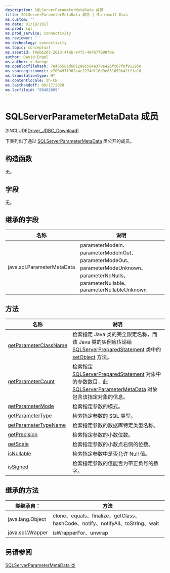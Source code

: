 ```yaml
---
description: SQLServerParameterMetaData 成员
title: SQLServerParameterMetaData 成员 | Microsoft Docs
ms.custom: ''
ms.date: 01/19/2017
ms.prod: sql
ms.prod_service: connectivity
ms.reviewer: ''
ms.technology: connectivity
ms.topic: conceptual
ms.assetid: f9ebb203-2013-4feb-94f5-494b7f098f9a
author: David-Engel
ms.author: v-daenge
ms.openlocfilehash: 7e466581d6012a96584a378e426fc87f8f912958
ms.sourcegitcommit: e700497f962e4c2274df16d9e651059b42ff1a10
ms.translationtype: HT
ms.contentlocale: zh-CN
ms.lasthandoff: 08/17/2020
ms.locfileid: "88462669"
---
```

# <a name="sqlserverparametermetadata-members"></a>SQLServerParameterMetaData 成员
[!INCLUDE[Driver_JDBC_Download](../../../includes/driver_jdbc_download.md)]

  下表列出了通过 [SQLServerParameterMetaData](../../../connect/jdbc/reference/sqlserverparametermetadata-class.md) 类公开的成员。  
  
## <a name="constructors"></a>构造函数  
 无。  
  
## <a name="fields"></a>字段  
 无。  
  
## <a name="inherited-fields"></a>继承的字段  
  
|名称|说明|  
|----------|-----------------|  
|java.sql.ParameterMetaData|parameterModeIn、parameterModeInOut、parameterModeOut、parameterModeUnknown、parameterNoNulls、parameterNullable、parameterNullableUnknown|  
  
## <a name="methods"></a>方法  
  
|名称|说明|  
|----------|-----------------|  
|[getParameterClassName](../../../connect/jdbc/reference/getparameterclassname-method-sqlserverparametermetadata.md)|检索指定 Java 类的完全限定名称，而该 Java 类的实例应传递给 [SQLServerPreparedStatement](../../../connect/jdbc/reference/sqlserverpreparedstatement-class.md) 类中的 [setObject](../../../connect/jdbc/reference/setobject-method-sqlserverpreparedstatement.md) 方法。|  
|[getParameterCount](../../../connect/jdbc/reference/getparametercount-method-sqlserverparametermetadata.md)|检索指定 [SQLServerPreparedStatement](../../../connect/jdbc/reference/sqlserverpreparedstatement-class.md) 对象中的参数数目，此 [SQLServerParameterMetaData](../../../connect/jdbc/reference/sqlserverparametermetadata-class.md) 对象包含该指定对象的信息。|  
|[getParameterMode](../../../connect/jdbc/reference/getparametermode-method-sqlserverparametermetadata.md)|检索指定参数的模式。|  
|[getParameterType](../../../connect/jdbc/reference/getparametertype-method-sqlserverparametermetadata.md)|检索指定参数的 SQL 类型。|  
|[getParameterTypeName](../../../connect/jdbc/reference/getparametertypename-method-sqlserverparametermetadata.md)|检索指定参数的数据库特定类型名称。|  
|[getPrecision](../../../connect/jdbc/reference/getprecision-method-sqlserverparametermetadata.md)|检索指定参数的小数位数。|  
|[getScale](../../../connect/jdbc/reference/getscale-method-sqlserverparametermetadata.md)|检索指定参数的小数点右侧的位数。|  
|[isNullable](../../../connect/jdbc/reference/isnullable-method-sqlserverparametermetadata.md)|检索指定参数中是否允许 Null 值。|  
|[isSigned](../../../connect/jdbc/reference/issigned-method-sqlserverparametermetadata.md)|检索指定参数的值能否为带正负号的数字。|  
  
## <a name="inherited-methods"></a>继承的方法  
  
|类继承自：|方法|  
|---------------------------|-------------|  
|java.lang.Object|clone、equals、finalize、getClass、hashCode、notify、notifyAll、toString、wait|  
|java.sql.Wrapper|isWrapperFor、unwrap|  
  
## <a name="see-also"></a>另请参阅  
 [SQLServerParameterMetaData 类](../../../connect/jdbc/reference/sqlserverparametermetadata-class.md)  
  
  
